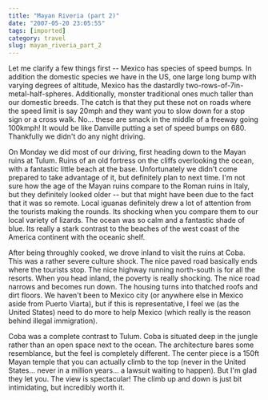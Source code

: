 ```yaml
---
title: "Mayan Riveria (part 2)"
date: "2007-05-20 23:05:55"
tags: [imported]
category: travel
slug: mayan_riveria_part_2
---
```


Let me clarify a few things first -- Mexico has species of speed bumps. In
addition the domestic species we have in the US, one large long bump with
varying degrees of altitude, Mexico has the dastardly
two-rows-of-7in-metal-half-spheres. Additionally, monster traditional ones much
taller than our domestic breeds. The catch is that they put these not on roads
where the speed limit is say 20mph and they want you to slow down for a stop
sign or a cross walk. No... these are smack in the middle of a freeway going
100kmph! It would be like Danville putting a set of speed bumps on 680.
Thankfully we didn't do any night driving.

On Monday we did most of our driving, first heading down to the Mayan ruins at
Tulum. Ruins of an old fortress on the cliffs overlooking the ocean, with a
fantastic little beach at the base. Unfortunately we didn't come prepared to
take advantage of it, but definitely plan to next time. I'm not sure how the age
of the Mayan ruins compare to the Roman ruins in Italy, but they definitely
looked older -- but that might have been due to the fact that it was so remote.
Local iguanas definitely drew a lot of attention from the tourists making the
rounds. Its shocking when you compare them to our local variety of lizards. The
ocean was so calm and a fantastic shade of blue. Its really a stark contrast to
the beaches of the west coast of the America continent with the oceanic shelf.

After being throughly cooked, we drove inland to visit the ruins at Coba. This
was a rather severe culture shock. The nice paved road basically ends where the
tourists stop. The nice highway running north-south is for all the resorts. When
you head inland, the poverty is really shocking. The nice road narrows and
becomes run down. The housing turns into thatched roofs and dirt floors. We
haven't been to Mexico city (or anywhere else in Mexico aside from Puerto
Viarta), but if this is representative, I feel we (as the United States) need to
do more to help Mexico (which really is the reason behind illegal immigration).

Coba was a complete contrast to Tulum. Coba is situated deep in the jungle
rather than an open space next to the ocean. The architecture bares some
resemblance, but the feel is completely different. The center piece is a 150ft
Mayan temple that you can actually climb to the top (never in the United
States... never in a million years... a lawsuit waiting to happen). But I'm glad
they let you. The view is spectacular! The climb up and down is just bit
intimidating, but incredibly worth it.

